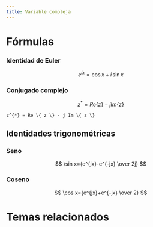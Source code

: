 ```yaml
---
title: Variable compleja
---
```


# Fórmulas

### Identidad de Euler

```math
e^{ix}=\cos x+i\, \sin x
```

### Conjugado complejo

```math
z^{*} = Re \{ z \} - j Im \{ z \}
```

<!----------------------------------------->
<!-- AUTOGENERADO INICIA - NO MODIFICAR --->

```
z^{*} = Re \{ z \} - j Im \{ z \}
```

<!-- AUTOGENERADO TERMINA - NO MODIFICAR -->
<!----------------------------------------->

## Identidades trigonométricas

### Seno

$$ \sin x={e^{jx}-e^{-jx} \over 2j} $$

### Coseno

$$ \cos x={e^{jx}+e^{-jx} \over 2} $$ 

# Temas relacionados
